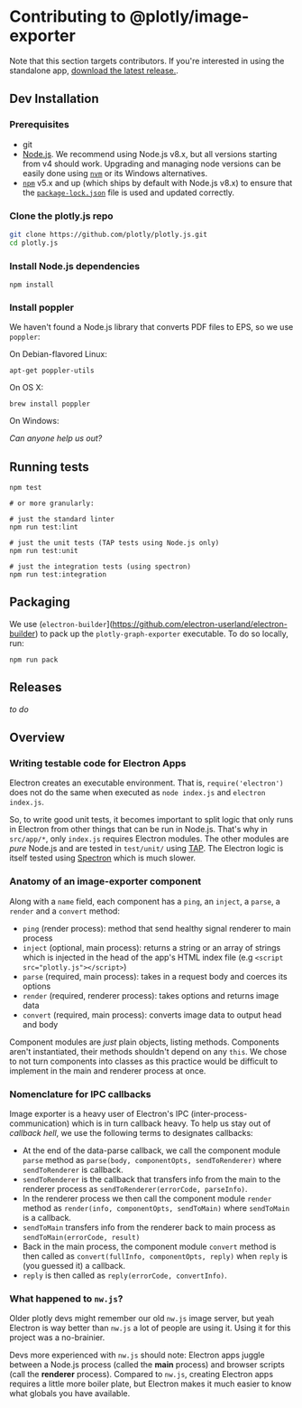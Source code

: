 # Contributing to @plotly/image-exporter

Note that this section targets contributors. If you're interested in using the
standalone app, [download the latest
release.](https://github.com/plotly/image-exporter/releases).

## Dev Installation

### Prerequisites

- git
- [Node.js](https://nodejs.org/en/). We recommend using Node.js v8.x, but all
  versions starting from v4 should work.  Upgrading and managing node versions
  can be easily done using [`nvm`](https://github.com/creationix/nvm) or its
  Windows alternatives.
- [`npm`](https://www.npmjs.com/) v5.x and up (which ships by default with
  Node.js v8.x) to ensure that the
  [`package-lock.json`](https://docs.npmjs.com/files/package-lock.json) file is
  used and updated correctly.

### Clone the plotly.js repo

```bash
git clone https://github.com/plotly/plotly.js.git
cd plotly.js
```

### Install Node.js dependencies

```
npm install
```

### Install poppler

We haven't found a Node.js library that converts PDF files to EPS,
so we use `poppler`:

On Debian-flavored Linux:

```
apt-get poppler-utils
```

On OS X:

```
brew install poppler
```

On Windows:

_Can anyone help us out?_


## Running tests

```
npm test

# or more granularly:

# just the standard linter
npm run test:lint

# just the unit tests (TAP tests using Node.js only)
npm run test:unit

# just the integration tests (using spectron)
npm run test:integration
```

## Packaging

We use (`electron-builder`](https://github.com/electron-userland/electron-builder) to pack up
the `plotly-graph-exporter` executable. To do so locally, run:

```
npm run pack
```

## Releases

_to do_

## Overview

### Writing testable code for Electron Apps

Electron creates an executable environment. That is, `require('electron')`
does not do the same when executed as `node index.js` and `electron
index.js`.

So, to write good unit tests, it becomes important to split logic that only
runs in Electron from other things that can be run in Node.js. That's why in
`src/app/*`, only `index.js` requires Electron modules. The other modules are
_pure_ Node.js and are tested in `test/unit/` using
[TAP](http://www.node-tap.org/). The Electron logic is itself tested using
[Spectron](https://github.com/electron/spectron) which is much slower.

### Anatomy of an image-exporter component

Along with a `name` field, each component has a `ping`, an `inject`, a `parse`,
a `render` and a `convert` method:

* `ping` (render process): method that send healthy signal renderer to main process
* `inject` (optional, main process): returns a string or an array of strings
  which is injected in the head of the app's HTML index file (e.g `<script
  src="plotly.js"></script>`)
* `parse` (required, main process): takes in a request body and coerces its
  options
* `render` (required, renderer process): takes options and returns image data
* `convert` (required, main process): converts image data to output head and
  body

Component modules are _just_ plain objects, listing methods. Components aren't
instantiated, their methods shouldn't depend on any `this`. We chose to not
turn components into classes as this practice would be difficult to implement in the
main and renderer process at once.

### Nomenclature for IPC callbacks

Image exporter is a heavy user of Electron's IPC (inter-process-communication)
which is in turn callback heavy. To help us stay out of _callback hell_, we use
the following terms to designates callbacks:

- At the end of the data-parse callback, we call the component module `parse`
  method as `parse(body, componentOpts, sendToRenderer)` where `sendToRenderer`
  is callback.
- `sendToRenderer` is the callback that transfers info from the main to the
  renderer process as `sendToRenderer(errorCode, parseInfo)`.
- In the renderer process we then call the component module `render` method as
  `render(info, componentOpts, sendToMain)` where `sendToMain` is a callback.
- `sendToMain` transfers info from the renderer back to main process as
  `sendToMain(errorCode, result)`
- Back in the main process, the component module `convert` method is then
  called as `convert(fullInfo, componentOpts, reply)` when `reply` is (you
  guessed it) a callback.
- `reply` is then called as `reply(errorCode, convertInfo)`.

### What happened to `nw.js`?

Older plotly devs might remember our old `nw.js` image server, but yeah
Electron is way better than `nw.js` a lot of people are using it. Using it for
this project was a no-brainier.

Devs more experienced with `nw.js` should note: Electron apps juggle between a
Node.js process (called the **main** process) and browser scripts (call the
**renderer** process). Compared to `nw.js`, creating Electron apps requires a
little more boiler plate, but Electron makes it much easier to know what
globals you have available.
